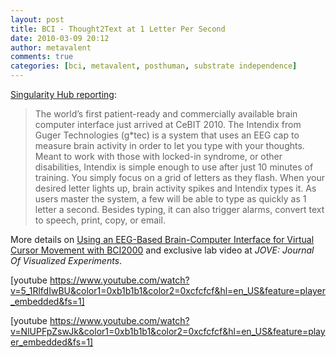 ```yaml
---
layout: post
title: BCI - Thought2Text at 1 Letter Per Second
date: 2010-03-09 20:12
author: metavalent
comments: true
categories: [bci, metavalent, posthuman, substrate independence]
---
```

<a href="https://singularityhub.com/2010/03/07/intendix-the-brain-computer-interface-goes-commercial-video/">Singularity Hub reporting</a>:<blockquote>The world’s first patient-ready and commercially available brain computer interface just arrived at CeBIT 2010. The Intendix from Guger Technologies (g*tec) is a system that uses an EEG cap to measure brain activity in order to let you type with your thoughts. Meant to work with those with locked-in syndrome, or other disabilities, Intendix is simple enough to use after just 10 minutes of training. You simply focus on a grid of letters as they flash. When your desired letter lights up, brain activity spikes and Intendix types it. As users master the system, a few will be able to type as quickly as 1 letter a second. Besides typing, it can also trigger alarms, convert text to speech, print, copy, or email.</blockquote>
More details on <a href="https://www.jove.com/index/details.stp?id=1319">Using an EEG-Based Brain-Computer Interface for Virtual Cursor Movement with BCI2000</a> and exclusive lab video at <em>JOVE: Journal Of Visualized Experiments</em>.

[youtube https://www.youtube.com/watch?v=5_1RlfdIwBU&color1=0xb1b1b1&color2=0xcfcfcf&hl=en_US&feature=player_embedded&fs=1]

[youtube https://www.youtube.com/watch?v=NlUPFpZswJk&color1=0xb1b1b1&color2=0xcfcfcf&hl=en_US&feature=player_embedded&fs=1]



